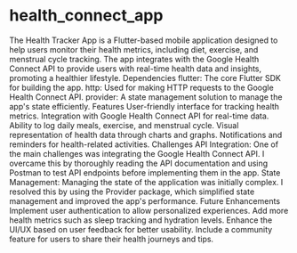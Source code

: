 # health_connect_app
 The Health Tracker App is a Flutter-based mobile application designed to help users monitor their health metrics, including diet, exercise, and menstrual cycle tracking. The app integrates with the Google Health Connect API to provide users with real-time health data and insights, promoting a healthier lifestyle.
Dependencies
flutter: The core Flutter SDK for building the app.
http: Used for making HTTP requests to the Google Health Connect API.
provider: A state management solution to manage the app's state efficiently.
Features
User-friendly interface for tracking health metrics.
Integration with Google Health Connect API for real-time data.
Ability to log daily meals, exercise, and menstrual cycle.
Visual representation of health data through charts and graphs.
Notifications and reminders for health-related activities.
Challenges
API Integration: One of the main challenges was integrating the Google Health Connect API. I overcame this by thoroughly reading the API documentation and using Postman to test API endpoints before implementing them in the app.
State Management: Managing the state of the application was initially complex. I resolved this by using the Provider package, which simplified state management and improved the app's performance.
Future Enhancements
Implement user authentication to allow personalized experiences.
Add more health metrics such as sleep tracking and hydration levels.
Enhance the UI/UX based on user feedback for better usability.
Include a community feature for users to share their health journeys and tips.
